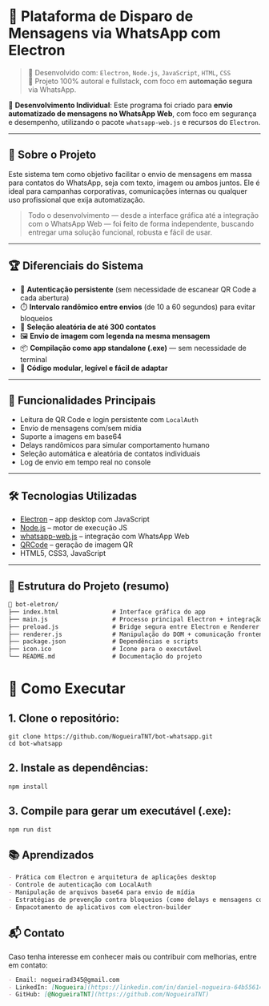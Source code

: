 # 💼 Plataforma de Disparo de Mensagens via WhatsApp com Electron

> 🔧 Desenvolvido com: `Electron`, `Node.js`, `JavaScript`, `HTML`, `CSS`  
> 📌 Projeto 100% autoral e fullstack, com foco em **automação segura** via WhatsApp.

🧠 **Desenvolvimento Individual**: Este programa foi criado para **envio automatizado de mensagens no WhatsApp Web**, com foco em segurança e desempenho, utilizando o pacote `whatsapp-web.js` e recursos do `Electron`.

---

## 🚀 Sobre o Projeto

Este sistema tem como objetivo facilitar o envio de mensagens em massa para contatos do WhatsApp, seja com texto, imagem ou ambos juntos. Ele é ideal para campanhas corporativas, comunicações internas ou qualquer uso profissional que exija automatização.

> Todo o desenvolvimento — desde a interface gráfica até a integração com o WhatsApp Web — foi feito de forma independente, buscando entregar uma solução funcional, robusta e fácil de usar.

---

## 🏆 Diferenciais do Sistema

- 🔐 **Autenticação persistente** (sem necessidade de escanear QR Code a cada abertura)
- ⏱️ **Intervalo randômico entre envios** (de 10 a 60 segundos) para evitar bloqueios
- 🎯 **Seleção aleatória de até 300 contatos**
- 🖼️ **Envio de imagem com legenda na mesma mensagem**
- 📦 **Compilação como app standalone (.exe)** — sem necessidade de terminal
- 🧩 **Código modular, legível e fácil de adaptar**

---

## 🧩 Funcionalidades Principais

- Leitura de QR Code e login persistente com `LocalAuth`
- Envio de mensagens com/sem mídia
- Suporte a imagens em base64
- Delays randômicos para simular comportamento humano
- Seleção automática e aleatória de contatos individuais
- Log de envio em tempo real no console

---

## 🛠️ Tecnologias Utilizadas

- [Electron](https://www.electronjs.org/) – app desktop com JavaScript
- [Node.js](https://nodejs.org/) – motor de execução JS
- [whatsapp-web.js](https://github.com/pedroslopez/whatsapp-web.js) – integração com WhatsApp Web
- [QRCode](https://www.npmjs.com/package/qrcode) – geração de imagem QR
- HTML5, CSS3, JavaScript

---

## 📁 Estrutura do Projeto (resumo)

```txt
📁 bot-eletron/
├── index.html               # Interface gráfica do app
├── main.js                  # Processo principal Electron + integração com WhatsApp
├── preload.js               # Bridge segura entre Electron e Renderer
├── renderer.js              # Manipulação do DOM + comunicação frontend
├── package.json             # Dependências e scripts
├── icon.ico                 # Ícone para o executável
└── README.md                # Documentação do projeto
```
# 🚀 Como Executar

## 1. Clone o repositório:
```
git clone https://github.com/NogueiraTNT/bot-whatsapp.git
cd bot-whatsapp
```
## 2. Instale as dependências:
```
npm install
```
## 3. Compile para gerar um executável (.exe):
```
npm run dist
```



## 📚 Aprendizados
```md
- Prática com Electron e arquitetura de aplicações desktop
- Controle de autenticação com LocalAuth
- Manipulação de arquivos base64 para envio de mídia
- Estratégias de prevenção contra bloqueios (como delays e mensagens combinadas)
- Empacotamento de aplicativos com electron-builder
```
## 📬 Contato
Caso tenha interesse em conhecer mais ou contribuir com melhorias, entre em contato:
```md
- Email: nogueirad345@gmail.com
- LinkedIn: [Nogueira](https://linkedin.com/in/daniel-nogueira-64b556140)
- GitHub: [@NogueiraTNT](https://github.com/NogueiraTNT)
```
